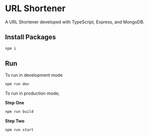# URL Shortener

A URL Shortener developed with TypeScript, Express, and MongoDB.


## Install Packages

```bash
npm i
```

## Run

To run in development mode

```bash
npm run dev
```


To run in production mode;

**Step One**

```bash
npm run build
```

**Step Two**

```bash
npm run start
```

